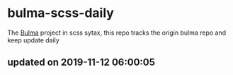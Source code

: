 # bulma-scss-daily

The [Bulma](https://bulma.io/) project in scss sytax, this repo tracks the origin bulma repo and keep update daily

## updated on 2019-11-12 06:00:05
